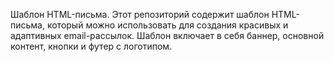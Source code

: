 Шаблон HTML-письма.
Этот репозиторий содержит шаблон HTML-письма, который можно использовать для создания красивых и адаптивных email-рассылок. Шаблон включает в себя баннер, основной контент, кнопки и футер с логотипом.
